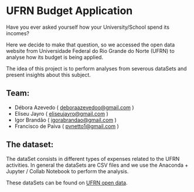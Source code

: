 # UFRN Budget Application
	
Have you ever asked yourself how your University/School spend its incomes?

Here we decide to make that question, so we accessed the open data website from Universidade Federal do Rio Grande do Norte (UFRN)
to analyse how its budget is being applied.

The idea of this project is to perform analyses from severous dataSets and present insights about this subject.


## Team:

* Débora Azevedo ( deboraazevedoo@gmail.com )
* Eliseu Jayro ( eliseujayro@gmail.com )
* Igor Brandão ( igorabrandao@gmail.com )
* Francisco de Paiva ( pvnetto1@gmail.com )


## The dataset:
The dataSet consists in different types of expenses related to the UFRN activities. In general the dataSets
are CSV files and we use the Anaconda + Jupyter / Collab Notebook to perform the analysis.

These dataSets can be found on [UFRN open data](http://dados.ufrn.br/).